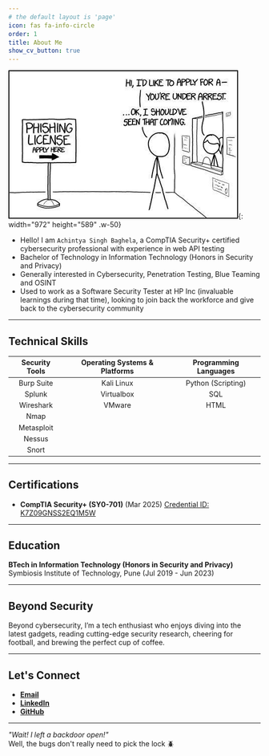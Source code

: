 ```yaml
---
# the default layout is 'page'
icon: fas fa-info-circle
order: 1
title: About Me
show_cv_button: true
---
```


![About-Me-Meme](/assets/img/about-me-meme.jpg){: width="972" height="589" .w-50}

- Hello! I am `Achintya Singh Baghela`, a CompTIA Security+ certified cybersecurity professional with experience in web API testing
- Bachelor of Technology in Information Technology (Honors in Security and Privacy)
- Generally interested in Cybersecurity, Penetration Testing, Blue Teaming and OSINT
- Used to work as a Software Security Tester at HP Inc (invaluable learnings during that time), looking to join back the workforce and give back to the cybersecurity community

---

## Technical Skills

| Security Tools | Operating Systems & Platforms | Programming Languages |
| :------------: | :---------------------------: | :-------------------: |
|   Burp Suite   |          Kali Linux           |  Python (Scripting)   |
|     Splunk     |          Virtualbox           |          SQL          |
|   Wireshark    |            VMware             |         HTML          |
|      Nmap      |                               |                       |
|   Metasploit   |                               |                       |
|     Nessus     |                               |                       |
|     Snort      |                               |                       |

---

## Certifications 

- **CompTIA Security+ (SY0-701)** (Mar 2025) 
[Credential ID: K7Z09GNSS2EQ1M5W](https://www.credly.com/badges/b60ee777-7e26-4d5c-a48f-92da05ebafb5/linked_in_profile)

---

## Education

**BTech in Information Technology (Honors in Security and Privacy)**  
Symbiosis Institute of Technology, Pune (Jul 2019 - Jun 2023)

---

## Beyond Security

Beyond cybersecurity, I’m a tech enthusiast who enjoys diving into the latest gadgets, reading cutting-edge security research, cheering for football, and brewing the perfect cup of coffee.

---

## Let's Connect

- [**Email**](mailto:achintya_singh@outlook.com)
- [**LinkedIn**](https://www.linkedin.com/in/achintyabaghela/)
- [**GitHub**](https://github.com/achintya-esbee)

---

_"Wait! I left a backdoor open!"_\
Well, the bugs don't really need to pick the lock 🪲
